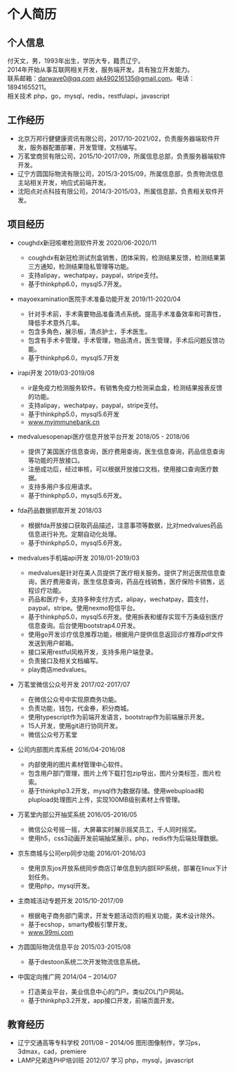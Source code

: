 # 个人简历
## 个人信息
付天文，男，1993年出生，学历大专，籍贯辽宁。  
2014年开始从事互联网相关开发，服务端开发。具有独立开发能力。  
联系邮箱：darwave0@qq.com ak490216135@gmail.com。电话：18941655211。  
相关技术 php，go，mysql，redis，restfulapi，javascript

## 工作经历
- 北京万邦行健健康资讯有限公司，2017/10-2021/02，负责服务器端软件开发，服务器配置部署，开发管理，文档编写。
- 万茗堂商贸有限公司，2015/10-2017/09，所属信息总部，负责服务器端软件开发。
- 辽宁方圆国际物流有限公司，2015/3-2015/09，所属信息部，负责物流信息主站相关开发，响应式前端开发。
- 沈阳点对点科技有限公司，2014/3-2015/03，所属信息部，负责相关软件开发。

## 项目经历
- coughdx新冠咳嗽检测软件开发 2020/06-2020/11
	- coughdx有新冠检测试剂盒销售，团体采购，检测结果反馈，检测结果第三方通知，检测结果隐私管理等功能。
	- 支持alipay，wechatpay，paypal，stripe支付。
	- 基于thinkphp6.0，mysql5.7开发。
- mayoexamination医院手术准备功能开发 2019/11-2020/04
	- 针对手术前，手术需要物品准备清点系统。提高手术准备效率和可靠性，降低手术意外几率。
	- 包含多角色，展示板，清点护士，手术医生。
	- 包含有手术卡管理，手术管理，物品清点，医生管理，手术后问题反馈功能。
	- 基于thinkphp6.0，mysql5.7开发
- irapi开发 2019/03-2019/08
	- ir是免疫力检测服务软件。有销售免疫力检测采血盒，检测结果报表反馈的功能。
	- 支持alipay，wechatpay，paypal，stripe支付。
	- 基于thinkphp5.0，mysql5.6开发
	- www.myimmunebank.cn
- medvaluesopenapi医疗信息开放平台开发 2018/05 - 2018/06
	- 提供了美国医疗信息查询，医疗费用查询，医生信息查询，药品信息查询等功能的开放接口。
	- 注册成功后，经过审核，可以根据开放接口文档，使用接口查询医疗数据。
	- 支持多用户多应用请求。
	- 基于thinkphp5.0，mysql5.6开发。
- fda药品数据抓取开发 2018/03
	- 根据fda开放接口获取药品描述，注意事项等数据，比对medvalues药品信息进行补充。定期自动化处理。
	- 基于thinkphp5.0，mysql5.6开发。
- medvalues手机端api开发 2018/01-2019/03
	- medvalues是针对在美人员提供了医疗相关服务。提供了附近医院信息查询，医疗费用查询，医生信息查询，药品在线销售，医疗保险卡销售，远程诊疗功能。
	- 药品和医疗卡，支持多种支付方式，alipay，wechatpay，圆支付，paypal，stripe。使用nexmo短信平台。
	- 基于thinkphp5.0，mysql5.6开发。使用拆表和缓存实现千万条级别医疗信息查询。后台使用bootstrap4.0开发。
	- 使用go开发诊疗信息推荐功能，根据用户提供信息返回诊疗推荐pdf文件发送到用户邮箱。
	- 接口采用restful风格开发，支持多用户端登录。
	- 负责接口及相关文档编写。
	- play商店medvalues。

- 万茗堂微信公众号开发 2017/02-2017/07
	- 在微信公众号中实现原商务功能。
	- 负责功能，钱包，代金券，积分商城。
	- 使用typescript作为前端开发语言，bootstrap作为前端展示开发。
	- 15人开发，使用git进行协同开发。
	- 微信公众号万茗堂
- 公司内部图片库系统 2016/04-2016/08
	- 内部使用的图片素材管理中心软件。
	- 包含用户部门管理，图片上传下载打包zip导出，图片分类标签，图片检索。
	- 基于thinkphp3.2开发，mysql作为数据存储。使用webupload和plupload处理图片上传，实现100MB级别素材上传管理。
- 万茗堂内部公开抽奖系统 2016/05-2016/05
	- 微信公众号摇一摇，大屏幕实时展示摇奖员工，千人同时摇奖。
	- 使用h5，css3动画开发前端抽奖展示，php，redis作为后端处理数据。
- 京东商城与公司erp同步功能 2016/01-2016/03
	- 使用京东jos开放系统同步商店订单信息到内部ERP系统，部署在linux下计划任务。
	- 使用php，mysql开发。
- 主商城活动专题开发 2015/10-2017/09
	- 根据电子商务部门需求，开发专题活动页的相关功能，美术设计除外。
	- 基于ecshop，smarty模板引擎开发。
	- www.99mi.com

- 方圆国际物流信息平台 2015/03-2015/08
	- 基于destoon系统二次开发物流信息系统。

- 中国定向推广网 2014/04 – 2014/07
	- 打造美业平台，美业信息中心的门户。类似ZOL门户网站。
	- 基于thinkphp3.2开发，app接口开发，前端页面开发。

## 教育经历
- 辽宁交通高等专科学校 2011/08 – 2014/06 图形图像制作，学习ps，3dmax，cad，premiere
- LAMP兄弟连PHP培训班 2012/07 学习 php，mysql，javascript